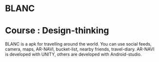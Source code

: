 # BLANC

# Course : Design-thinking
BLANC is a apk for travelling around the world. You can use social feeds, camera, maps, AR-NAVI, bucket-list,
nearby friends, travel-diary. AR-NAVI is developed with UNITY, others are developed with Android-studio.
